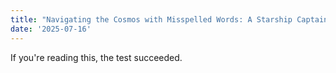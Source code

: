 ```yaml
---
title: "Navigating the Cosmos with Misspelled Words: A Starship Captain's Frustration"
date: '2025-07-16'
---
```


If you're reading this, the test succeeded.